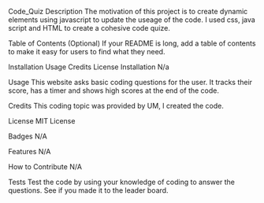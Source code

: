Code_Quiz
Description
The motivation of this project is to create dynamic elements using javascript to update the useage of the code. I used css, java script and HTML to create a cohesive code quize.

Table of Contents (Optional)
If your README is long, add a table of contents to make it easy for users to find what they need.

Installation
Usage
Credits
License
Installation
N/a

Usage
This website asks basic coding questions for the user. It tracks their score, has a timer and shows high scores at the end of the code. 

Credits
This coding topic was provided by UM, I created the code. 

License
MIT License

Badges
N/A

Features
N/A

How to Contribute
N/A

Tests
Test the code by using your knowledge of coding to answer the questions. See if you made it to the leader board.